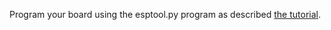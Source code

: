 Program your board using the esptool.py program as described [the tutorial](http://docs.micropython.org/en/latest/esp8266/esp8266/tutorial/intro.html#deploying-the-firmware).
